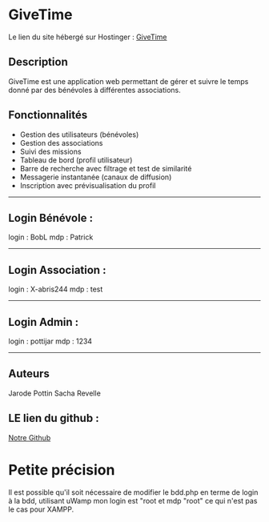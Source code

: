 # GiveTime
Le lien du site hébergé sur Hostinger : [GiveTime](https://givetime.jarodep.fr/index.html)


## Description
GiveTime est une application web permettant de gérer et suivre le temps donné par des bénévoles à différentes associations.

## Fonctionnalités
- Gestion des utilisateurs (bénévoles)
- Gestion des associations
- Suivi des missions
- Tableau de bord (profil utilisateur)
- Barre de recherche avec filtrage et test de similarité
- Messagerie instantanée (canaux de diffusion)
- Inscription avec prévisualisation du profil

---------------------------------
## Login Bénévole : 
login : BobL
mdp : Patrick

---------------------------------

## Login Association : 
login : X-abris244
mdp : test

---------------------------------

## Login Admin : 
login : pottijar
mdp : 1234

---------------------------------

## Auteurs

Jarode Pottin 
Sacha Revelle

## LE lien du github : 
[Notre Github](https://github.com/RevTaj/GiveTime)


# Petite précision
Il est possible qu'il soit nécessaire de modifier le bdd.php en terme de login à la bdd, utilisant uWamp mon login est "root et mdp "root" ce qui n'est pas le cas pour XAMPP. 
